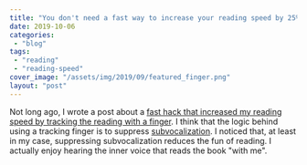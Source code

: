 ```yaml
---
title: "You don't need a fast way to increase your reading speed by 25%. Or, don't suppress subvocalization"
date: 2019-10-06
categories: 
 - "blog"
tags: 
 - "reading"
 - "reading-speed"
cover_image: "/assets/img/2019/09/featured_finger.png"
layout: "post"
---
```


Not long ago, I wrote a post about a [fast hack that increased my reading speed by tracking the reading with a finger](https://gorelik.net/2019/09/19/a-fast-way-to-increase-your-reading-speed-by-25/). I think that the logic behind using a tracking finger is to suppress [subvocalization](https://en.wikipedia.org/wiki/Subvocalization). I noticed that, at least in my case, suppressing subvocalization reduces the fun of reading. I actually enjoy hearing the inner voice that reads the book "with me".
